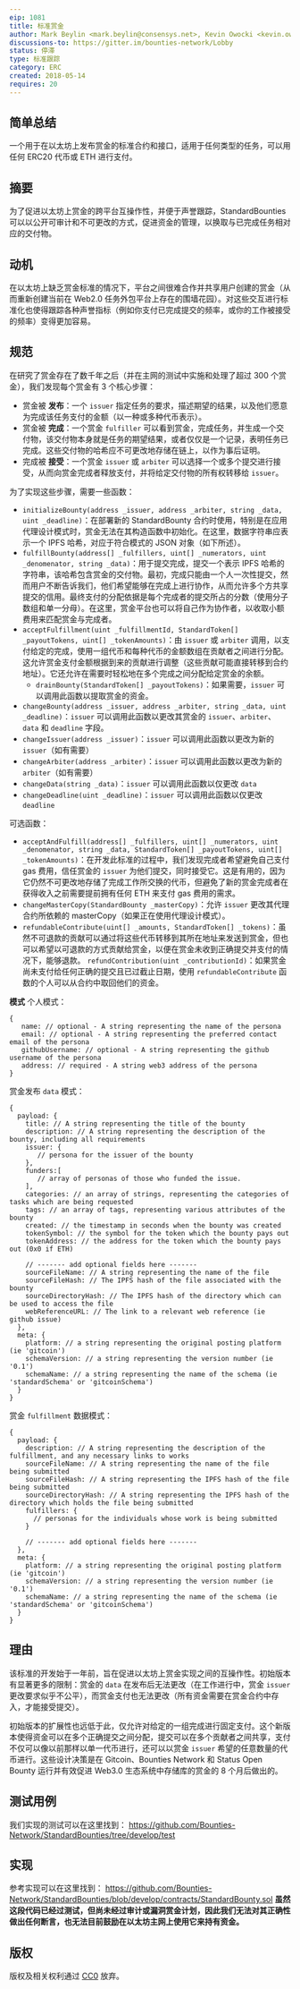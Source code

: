 ```yaml
---
eip: 1081
title: 标准赏金
author: Mark Beylin <mark.beylin@consensys.net>, Kevin Owocki <kevin.owocki@consensys.net>, Ricardo Guilherme Schmidt (@3esmit)
discussions-to: https://gitter.im/bounties-network/Lobby
status: 停滞
type: 标准跟踪
category: ERC
created: 2018-05-14
requires: 20
---
```

   
## 简单总结
一个用于在以太坊上发布赏金的标准合约和接口，适用于任何类型的任务，可以用任何 ERC20 代币或 ETH 进行支付。

## 摘要
为了促进以太坊上赏金的跨平台互操作性，并便于声誉跟踪，StandardBounties 可以以公开可审计和不可更改的方式，促进资金的管理，以换取与已完成任务相对应的交付物。

## 动机
在以太坊上缺乏赏金标准的情况下，平台之间很难合作并共享用户创建的赏金（从而重新创建当前在 Web2.0 任务外包平台上存在的围墙花园）。对这些交互进行标准化也使得跟踪各种声誉指标（例如你支付已完成提交的频率，或你的工作被接受的频率）变得更加容易。

## 规范
在研究了赏金存在了数千年之后（并在主网的测试中实施和处理了超过 300 个赏金），我们发现每个赏金有 3 个核心步骤：
- 赏金被 **发布**：一个 `issuer` 指定任务的要求，描述期望的结果，以及他们愿意为完成该任务支付的金额（以一种或多种代币表示）。
- 赏金被 **完成**：一个赏金 `fulfiller` 可以看到赏金，完成任务，并生成一个交付物，该交付物本身就是任务的期望结果，或者仅仅是一个记录，表明任务已完成。这些交付物的哈希应不可更改地存储在链上，以作为事后证明。
- 完成被 **接受**：一个赏金 `issuer` 或 `arbiter` 可以选择一个或多个提交进行接受，从而向赏金完成者释放支付，并将给定交付物的所有权转移给 `issuer`。

为了实现这些步骤，需要一些函数：
- `initializeBounty(address _issuer, address _arbiter, string _data, uint _deadline)`：在部署新的 StandardBounty 合约时使用，特别是在应用代理设计模式时，赏金无法在其构造函数中初始化。在这里，数据字符串应表示一个 IPFS 哈希，对应于符合模式的 JSON 对象（如下所述）。
- `fulfillBounty(address[] _fulfillers, uint[] _numerators, uint _denomenator, string _data)`：用于提交完成，提交一个表示 IPFS 哈希的字符串，该哈希包含赏金的交付物。最初，完成只能由一个人一次性提交，然而用户不断告诉我们，他们希望能够在完成上进行协作，从而允许多个方共享提交的信用。最终支付的分配依据是每个完成者的提交所占的分数（使用分子数组和单一分母）。在这里，赏金平台也可以将自己作为协作者，以收取小额费用来匹配赏金与完成者。
- `acceptFulfillment(uint _fulfillmentId, StandardToken[] _payoutTokens, uint[] _tokenAmounts)`：由 `issuer` 或 `arbiter` 调用，以支付给定的完成，使用一组代币和每种代币的金额数组在贡献者之间进行分配。这允许赏金支付金额根据到来的贡献进行调整（这些贡献可能直接转移到合约地址）。它还允许在需要时轻松地在多个完成之间分配给定赏金的余额。
   - `drainBounty(StandardToken[] _payoutTokens)`：如果需要，`issuer` 可以调用此函数以提取赏金的资金。
- `changeBounty(address _issuer, address _arbiter, string _data, uint _deadline)`：`issuer` 可以调用此函数以更改其赏金的 `issuer`、`arbiter`、`data` 和 `deadline` 字段。
- `changeIssuer(address _issuer)`：`issuer` 可以调用此函数以更改为新的 `issuer`（如有需要）
- `changeArbiter(address _arbiter)`：`issuer` 可以调用此函数以更改为新的 `arbiter`（如有需要）
- `changeData(string _data)`：`issuer` 可以调用此函数以仅更改 `data`
- `changeDeadline(uint _deadline)`：`issuer` 可以调用此函数以仅更改 `deadline`

可选函数：
- `acceptAndFulfill(address[] _fulfillers, uint[] _numerators, uint _denomenator, string _data, StandardToken[] _payoutTokens, uint[] _tokenAmounts)`：在开发此标准的过程中，我们发现完成者希望避免自己支付 gas 费用，信任赏金的 `issuer` 为他们提交，同时接受它。这是有用的，因为它仍然不可更改地存储了完成工作所交换的代币，但避免了新的赏金完成者在获得收入之前需要提前拥有任何 ETH 来支付 gas 费用的需求。
- `changeMasterCopy(StandardBounty _masterCopy)`：允许 `issuer` 更改其代理合约所依赖的 masterCopy（如果正在使用代理设计模式）。
- `refundableContribute(uint[] _amounts, StandardToken[] _tokens)`：虽然不可退款的贡献可以通过将这些代币转移到其所在地址来发送到赏金，但也可以希望以可退款的方式贡献给赏金，以便在赏金未收到正确提交并支付的情况下，能够退款。
`refundContribution(uint _contributionId)`：如果赏金尚未支付给任何正确的提交且已过截止日期，使用 `refundableContribute` 函数的个人可以从合约中取回他们的资金。

**模式**
个人模式：
```
{
   name: // optional - A string representing the name of the persona
   email: // optional - A string representing the preferred contact email of the persona
   githubUsername: // optional - A string representing the github username of the persona
   address: // required - A string web3 address of the persona
}
```
赏金发布 `data` 模式：
```
{
  payload: {
    title: // A string representing the title of the bounty
    description: // A string representing the description of the bounty, including all requirements
    issuer: {
       // persona for the issuer of the bounty
    },
    funders:[
       // array of personas of those who funded the issue.
    ],
    categories: // an array of strings, representing the categories of tasks which are being requested
    tags: // an array of tags, representing various attributes of the bounty
    created: // the timestamp in seconds when the bounty was created
    tokenSymbol: // the symbol for the token which the bounty pays out
    tokenAddress: // the address for the token which the bounty pays out (0x0 if ETH)

    // ------- add optional fields here -------
    sourceFileName: // A string representing the name of the file
    sourceFileHash: // The IPFS hash of the file associated with the bounty
    sourceDirectoryHash: // The IPFS hash of the directory which can be used to access the file
    webReferenceURL: // The link to a relevant web reference (ie github issue)
  },
  meta: {
    platform: // a string representing the original posting platform (ie 'gitcoin')
    schemaVersion: // a string representing the version number (ie '0.1')
    schemaName: // a string representing the name of the schema (ie 'standardSchema' or 'gitcoinSchema')
  }
}
```
赏金 `fulfillment` 数据模式：

```
{
  payload: {
    description: // A string representing the description of the fulfillment, and any necessary links to works
    sourceFileName: // A string representing the name of the file being submitted
    sourceFileHash: // A string representing the IPFS hash of the file being submitted
    sourceDirectoryHash: // A string representing the IPFS hash of the directory which holds the file being submitted
    fulfillers: {
      // personas for the individuals whose work is being submitted
    }

    // ------- add optional fields here -------
  },
  meta: {
    platform: // a string representing the original posting platform (ie 'gitcoin')
    schemaVersion: // a string representing the version number (ie '0.1')
    schemaName: // a string representing the name of the schema (ie 'standardSchema' or 'gitcoinSchema')
  }
}
```
## 理由
该标准的开发始于一年前，旨在促进以太坊上赏金实现之间的互操作性。初始版本有显著更多的限制：赏金的 `data` 在发布后无法更改（在工作进行中，赏金 `issuer` 更改要求似乎不公平），而赏金支付也无法更改（所有资金需要在赏金合约中存入，才能接受提交）。

初始版本的扩展性也远低于此，仅允许对给定的一组完成进行固定支付。这个新版本使得资金可以在多个正确提交之间分配，提交可以在多个贡献者之间共享，支付不仅可以像以前那样以单一代币进行，还可以以赏金 `issuer` 希望的任意数量的代币进行。这些设计决策是在 Gitcoin、Bounties Network 和 Status Open Bounty 运行并有效促进 Web3.0 生态系统中存储库的赏金的 8 个月后做出的。
## 测试用例
我们实现的测试可以在这里找到： https://github.com/Bounties-Network/StandardBounties/tree/develop/test

## 实现
参考实现可以在这里找到： https://github.com/Bounties-Network/StandardBounties/blob/develop/contracts/StandardBounty.sol
**虽然这段代码已经过测试，但尚未经过审计或漏洞赏金计划，因此我们无法对其正确性做出任何断言，也无法目前鼓励在以太坊主网上使用它来持有资金。**

## 版权
版权及相关权利通过 [CC0](../LICENSE.md) 放弃。